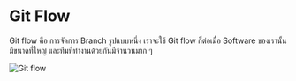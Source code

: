# Git Flow

Git flow คือ การจัดการ Branch รูปแบบหนึ่ง เราจะใช้ Git flow ก็ต่อเมื่อ Software ของเรานั้นมีขนาดที่ใหญ่ และทีมที่ทำงานด้วยกันมีจำนวนมาก ๆ

![Git flow](https://nvie.com/img/git-model@2x.png)
